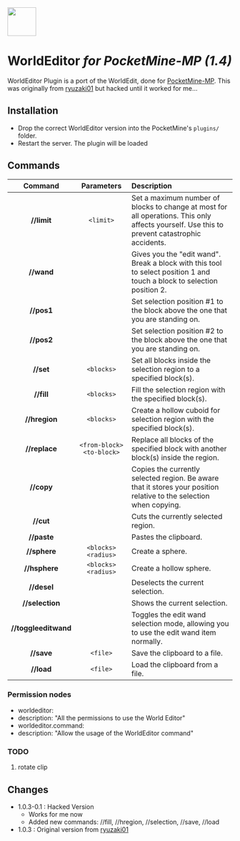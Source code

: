 <img src="https://raw.githubusercontent.com/alejandroliu/plugin-remakes/master/Media/WorldEditor-icon.png" style="width:64px;height:64px" width="64" height="64"/>

# WorldEditor *for PocketMine-MP (1.4)*

WorldEditor Plugin is a port of the WorldEdit, done for
[PocketMine-MP](https://github.com/shoghicp/PocketMine-MP).  This was
originally from
[ryuzaki01](https://github.com/ryuzaki01/pocketmine-WorldEditor) but
hacked until it worked for me...

## Installation

- Drop the correct WorldEditor version into the PocketMine's `plugins/` folder.
- Restart the server. The plugin will be loaded


## Commands
| Command | Parameters | Description |
| :---: | :---: | :--- |
| __//limit__ | `<limit>` | Set a maximum number of blocks to change at most for all operations. This only affects yourself. Use this to prevent catastrophic accidents. |
| __//wand__ | | Gives you the "edit wand". Break a block with this tool to select position 1 and touch a block to selection position 2. |
| __//pos1__ | | Set selection position #1 to the block above the one that you are standing on. |
| __//pos2__ | | Set selection position #2 to the block above the one that you are standing on. |
| __//set__ | `<blocks>` | Set all blocks inside the selection region to a specified block(s). |
| __//fill__ | `<blocks>` | Fill the selection region with the specified block(s). |
| __//hregion__ | `<blocks>` | Create a hollow cuboid for selection region with the specified block(s). |
| __//replace__ | `<from-block> <to-block>` | Replace all blocks of the specified block with another block(s) inside the region. |
| __//copy__ | | Copies the currently selected region. Be aware that it stores your position relative to the selection when copying. |
| __//cut__ | | Cuts the currently selected region. |
| __//paste__ | | Pastes the clipboard. |
| __//sphere__ | `<blocks> <radius>` | Create a sphere. |
| __//hsphere__ | `<blocks> <radius>` | Create a hollow sphere. |
| __//desel__ | | Deselects the current selection. |
| __//selection__ | | Shows the current selection. |
| __//toggleeditwand__ | | Toggles the edit wand selection mode, allowing you to use the edit wand item normally. |
| __//save__ | `<file>` | Save the clipboard to a file. |
| __//load__ | `<file>` | Load the clipboard from a file. |

### Permission nodes

* worldeditor:
 * description: "All the permissions to use the World Editor"
* worldeditor.command:
 * description: "Allow the usage of the WorldEditor command"

### TODO

1. rotate clip

Changes
-------

* 1.0.3-0.1 : Hacked Version
  * Works for me now
  * Added new commands: //fill, //hregion, //selection, //save, //load
* 1.0.3 : Original version from
  [ryuzaki01](https://github.com/ryuzaki01/pocketmine-WorldEditor)
